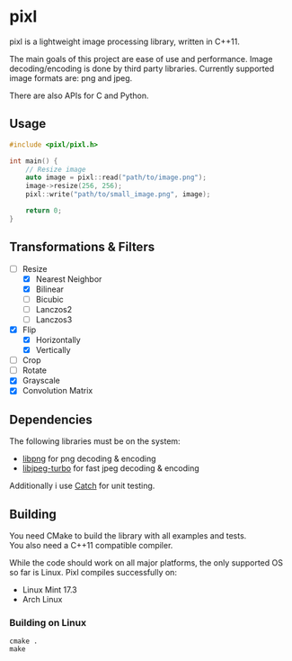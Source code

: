 # pixl
pixl is a lightweight image processing library, written in C++11.

The main goals of this project are ease of use and performance.
Image decoding/encoding is done by third party libraries. Currently supported image formats are: png and jpeg.

There are also APIs for C and Python.

## Usage
```cpp
#include <pixl/pixl.h>

int main() {
	// Resize image
	auto image = pixl::read("path/to/image.png"); 
	image->resize(256, 256);
	pixl::write("path/to/small_image.png", image);

	return 0;
}
```

## Transformations & Filters
- [ ] Resize
	- [x] Nearest Neighbor
	- [x] Bilinear
	- [ ] Bicubic
	- [ ] Lanczos2
	- [ ] Lanczos3
- [x] Flip
	- [x] Horizontally
	- [x] Vertically
- [ ] Crop
- [ ] Rotate
- [x] Grayscale
- [x] Convolution Matrix

## Dependencies
The following libraries must be on the system:

- [libpng](http://www.libpng.org/pub/png/libpng.html) for png decoding & encoding
- [libjpeg-turbo](http://libjpeg-turbo.virtualgl.org/) for fast jpeg decoding & encoding

Additionally i use [Catch](https://github.com/philsquared/Catch) for unit testing.

## Building
You need CMake to build the library with all examples and tests.    
You also need a C++11 compatible compiler.

While the code should work on all major platforms, the only supported OS so far is Linux.
Pixl compiles successfully on:

- Linux Mint 17.3
- Arch Linux

### Building on Linux
```
cmake .
make
```